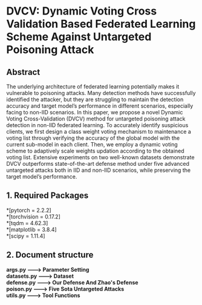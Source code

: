 # DVCV: Dynamic Voting Cross Validation Based Federated Learning Scheme Against Untargeted Poisoning Attack

## Abstract
The underlying architecture of federated learning potentially makes it vulnerable to poisoning attacks. Many detection methods have successfully identified the attacker, but they are struggling to maintain the detection accuracy and target model’s performance in different scenarios, especially facing to non-IID scenarios. In this paper, we propose a novel Dynamic Voting Cross-Validation (DVCV) method for untargeted poisoning attack detection in non-IID federated learning. To accurately identify suspicious clients, we first design a class weight voting mechanism to maintenance a voting list through verifying the accuracy of the global model with the current sub-model in each client. Then, we employ a dynamic voting scheme to adaptively scale weights updation according to the obtained voting list. Extensive experiments on two well-known datasets demonstrate DVCV outperforms state-of-the-art defense method under five advanced untargeted attacks both in IID and non-IID scenarios, while preserving the target model’s performance. 

## 1. Required Packages
*[pytorch = 2.2.2] <br>
*[torchvision = 0.17.2] <br>
*[tqdm = 4.62.3] <br>
*[matplotlib = 3.8.4] <br>
*[scipy = 1.11.4] <br>

## 2. Document structure
**args.py ---> Parameter Setting** <br>
**datasets.py ---> Dataset** <br>
**defense.py ---> Our Defense And Zhao's Defense** <br>
**poison.py ---> Five Sota Untargeted Attacks** <br>
**utils.py ---> Tool Functions** <br>
